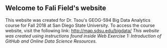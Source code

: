 ## Welcome to Fali Field's website 

This website was created for Dr. Tsou's GEOG-594 Big Data Analytics course for Fall 2018 at San Diego State University.
To access the course website, visit the following link: http://map.sdsu.edu/bigdata/
*This website was created using instructions found inside Web Exercise 1: Introduction of GitHub and Online Data Science Resources.*
